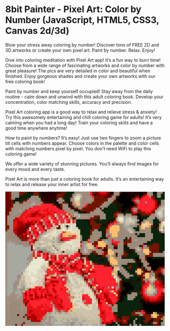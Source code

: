 # 8bit Painter - Pixel Art: Color by Number (JavaScript, HTML5, CSS3, Canvas 2d/3d)

Blow your stress away coloring by number! Discover tons of FREE 2D and 3D artworks or create your own pixel art. Paint by number. Relax. Enjoy!

Dive into coloring meditation with Pixel Art app! It’s a fun way to burn time! Choose from a wide range of fascinating artworks and color by number with great pleasure! The pics are very detailed in color and beautiful when finished. Enjoy gorgeous shades and create your own artworks with our free coloring book!

Paint by number and keep yourself occupied! Stay away from the daily routine - calm down and unwind with this adult coloring book. Develop your concentration, color matching skills, accuracy and precision.

Pixel Art coloring app is a good way to relax and relieve stress & anxiety! Try this awesomely entertaining and chill coloring game for adults! It’s very calming when you had a long day! Train your coloring skills and have a good time anywhere anytime!

How to paint by numbers? It’s easy! Just use two fingers to zoom a picture till cells with numbers appear. Choose colors in the palette and color cells with matching numbers pixel by pixel. You don't need WiFi to play this coloring game!

We offer a wide variety of stunning pictures. You’ll always find images for every mood and every taste.

Pixel Art is more than just a coloring book for adults. It’s an entertaining way to relax and release your inner artist for free.

![Screenshot1](https://github.com/idimetrix/pixel-game/blob/main/screenshots/game1.png?raw=true)